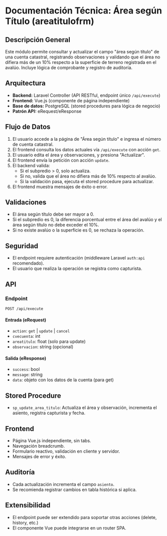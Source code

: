 # Documentación Técnica: Área según Título (areatitulofrm)

## Descripción General
Este módulo permite consultar y actualizar el campo "área según título" de una cuenta catastral, registrando observaciones y validando que el área no difiera más de un 10% respecto a la superficie de terreno registrada en el avalúo. Incluye lógica de comprobante y registro de auditoría.

## Arquitectura
- **Backend:** Laravel Controller (API RESTful, endpoint único `/api/execute`)
- **Frontend:** Vue.js (componente de página independiente)
- **Base de datos:** PostgreSQL (stored procedures para lógica de negocio)
- **Patrón API:** eRequest/eResponse

## Flujo de Datos
1. El usuario accede a la página de "Área según título" e ingresa el número de cuenta catastral.
2. El frontend consulta los datos actuales vía `/api/execute` con acción `get`.
3. El usuario edita el área y observaciones, y presiona "Actualizar".
4. El frontend envía la petición con acción `update`.
5. El backend valida:
   - Si el subpredio > 0, solo actualiza.
   - Si no, valida que el área no difiera más de 10% respecto al avalúo.
   - Si la validación pasa, ejecuta el stored procedure para actualizar.
6. El frontend muestra mensajes de éxito o error.

## Validaciones
- El área según título debe ser mayor a 0.
- Si el subpredio es 0, la diferencia porcentual entre el área del avalúo y el área según título no debe exceder el 10%.
- Si no existe avalúo o la superficie es 0, se rechaza la operación.

## Seguridad
- El endpoint requiere autenticación (middleware Laravel `auth:api` recomendado).
- El usuario que realiza la operación se registra como capturista.

## API
### Endpoint
`POST /api/execute`

#### Entrada (eRequest)
- `action`: `get` | `update` | `cancel`
- `cvecuenta`: int
- `areatitulo`: float (solo para update)
- `observacion`: string (opcional)

#### Salida (eResponse)
- `success`: bool
- `message`: string
- `data`: objeto con los datos de la cuenta (para get)

## Stored Procedure
- `sp_update_area_titulo`: Actualiza el área y observación, incrementa el asiento, registra capturista y fecha.

## Frontend
- Página Vue.js independiente, sin tabs.
- Navegación breadcrumb.
- Formulario reactivo, validación en cliente y servidor.
- Mensajes de error y éxito.

## Auditoría
- Cada actualización incrementa el campo `asiento`.
- Se recomienda registrar cambios en tabla histórica si aplica.

## Extensibilidad
- El endpoint puede ser extendido para soportar otras acciones (delete, history, etc.)
- El componente Vue puede integrarse en un router SPA.
